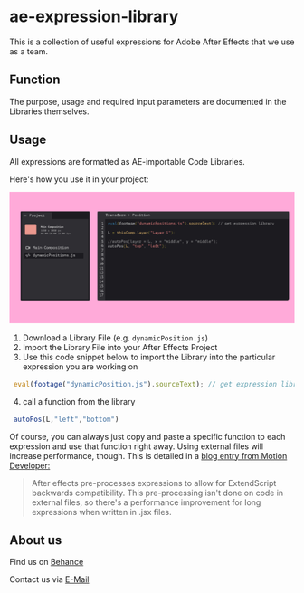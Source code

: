 # ae-expression-library

This is a collection of useful expressions for Adobe After Effects that we use as a team.

<h2>Function</h2>
The purpose, usage and required input parameters are documented in the Libraries themselves.



<h2>Usage</h2>
All expressions are formatted as AE-importable Code Libraries. 


Here's how you use it in your project:

<img src="Expression Library Example Usage.png">

1. Download a Library File (e.g. `dynamicPosition.js`)
2. Import the Library File into your After Effects Project
3. Use this code snippet below to import the Library into the particular expression you are working on


```Javascript
 eval(footage("dynamicPosition.js").sourceText); // get expression library
```

4. call a function from the library
```Javascript
 autoPos(L,"left","bottom")
```


Of course, you can always just copy and paste a specific function to each expression and use that function right away.
Using external files will increase performance, though. This is detailed in a <a href="https://motiondeveloper.com/blog/write-expressions-external-files">blog entry from Motion Developer:</a>

>After effects pre-processes expressions to allow for ExtendScript backwards compatibility. This pre-processing isn't done on code in external files, so there's a performance improvement for long expressions when written in .jsx files.


<h2>About us</h2>
Find us on <a href="https://www.behance.net/digitalformate">Behance</a>

Contact us via <a href="mailto:digitaleformatentwicklung@gmail.com">E-Mail</a>

